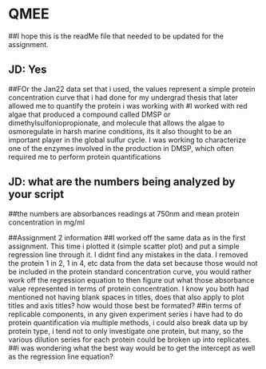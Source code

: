 # QMEE
##I hope this is the readMe file that needed to be updated for the assignment. 
## JD: Yes

##FOr the Jan22 data set that i used, the values represent a simple protein concentration curve that i had done for my undergrad thesis that later allowed me to quantify the protein i was working with 
#I worked with red algae that produced a compound called DMSP or dimethylsulfoniopropionate, and molecule that allows the algae to osmoregulate in harsh marine conditions, its it also thought to be an important player in the global sulfur cycle. I was working to characterize one of the enzymes involved in the production in DMSP, which often required me to perform protein quantifications
## JD: what are the numbers being analyzed by your script
##the numbers are absorbances readings at 750nm and mean protein concentration in mg/ml

##Assignment 2 information
##I worked off the same data as in the first assignment. This time i plotted it (simple scatter plot) and put a simple regression line through it. I didnt find any mistakes in the data. I removed the protein 1 in 2, 1 in 4, etc data from the data set because those would not be included in the protein standard concentration curve, you would rather work off the regression equation to then figure out what those absorbance value represented in terms of protein concentration. I know you both had mentioned not having blank spaces in titles, does that also apply to plot titles and axis titles? how would those best be formated?
##in terms of replicable components, in any given experiment series i have had to do protein quantification via multiple methods, i could also break data up by protein type, i tend not to only investigate one protein, but many, so the various dilution series for each protein could be broken up into replicates. 
##i was wondering what the best way would be to get the intercept as well as the regression line equation?